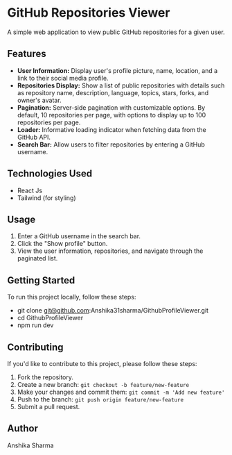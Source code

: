 # GitHub Repositories Viewer

A simple web application to view public GitHub repositories for a given user.

## Features

- **User Information:** Display user's profile picture, name, location, and a link to their social media profile.
- **Repositories Display:** Show a list of public repositories with details such as repository name, description, language, topics, stars, forks, and owner's avatar.
- **Pagination:** Server-side pagination with customizable options. By default, 10 repositories per page, with options to display up to 100 repositories per page.
- **Loader:** Informative loading indicator when fetching data from the GitHub API.
- **Search Bar:** Allow users to filter repositories by entering a GitHub username.

## Technologies Used

- React Js
- Tailwind (for styling)

## Usage

1. Enter a GitHub username in the search bar.
2. Click the "Show  profile" button.
3. View the user information, repositories, and navigate through the paginated list.

## Getting Started

To run this project locally, follow these steps:

-  git clone git@github.com:Anshika31sharma/GithubProfileViewer.git
- cd GithubProfileViewer
- npm run dev


## Contributing

If you'd like to contribute to this project, please follow these steps:

1. Fork the repository.
2. Create a new branch: `git checkout -b feature/new-feature`
3. Make your changes and commit them: `git commit -m 'Add new feature'`
4. Push to the branch: `git push origin feature/new-feature`
5. Submit a pull request.

## Author

Anshika Sharma


